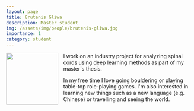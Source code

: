 ```yaml
---
layout: page
title: Brutenis Gliwa
description: Master student
img: /assets/img/people/brutenis-gliwa.jpg
importance: 1
category: student
---
```


<img src="{{ page.img }}" style="float: left; width: 10em; padding-right: 1em; padding-bottom: 1em"/>

I work on an industry project for analyzing spinal cords using deep learning methods as part of my master's thesis.

In my free time I love going bouldering or playing table-top role-playing games. I'm also interested in learning new things such as a new language (e.g. Chinese) or travelling and seeing the world.
